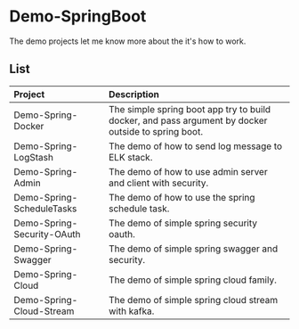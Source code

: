 # Demo-SpringBoot
The demo projects let me know more about the it's how to work.

## List

| Project | Description |
|:------ |:----------- |
| Demo-Spring-Docker | The simple spring boot app try to build docker, and pass argument by docker outside to spring boot. |
| Demo-Spring-LogStash | The demo of how to send log message to ELK stack. |
| Demo-Spring-Admin | The demo of how to use admin server and client with security. |
| Demo-Spring-ScheduleTasks | The demo of how to use the spring schedule task. |
| Demo-Spring-Security-OAuth | The demo of simple spring security oauth. |
| Demo-Spring-Swagger | The demo of simple spring swagger and security. |
| Demo-Spring-Cloud | The demo of simple spring cloud family. |
| Demo-Spring-Cloud-Stream | The demo of simple spring cloud stream with kafka. |
